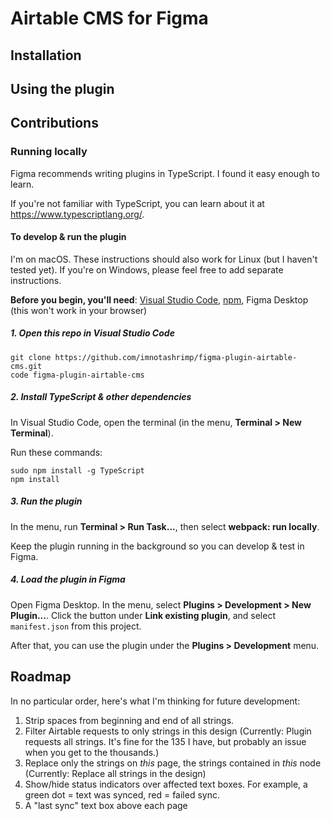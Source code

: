 # Airtable CMS for Figma

## Installation

<!-- TODO installation -->

## Using the plugin

<!-- TODO usage  -->

## Contributions

<!-- TODO - license & contributions -->

### Running locally

Figma recommends writing plugins in TypeScript.
I found it easy enough to learn.

If you're not familiar with TypeScript,
you can learn about it at https://www.typescriptlang.org/.

#### To develop & run the plugin

I'm on macOS.
These instructions should also work for Linux
(but I haven't tested yet).
If you're on Windows, please feel free to add separate instructions.

**Before you begin, you'll need**:
[Visual Studio Code](https://code.visualstudio.com/download),
[npm](https://www.npmjs.com/get-npm),
Figma Desktop (this won't work in your browser)

##### 1. Open this repo in Visual Studio Code

```shell
git clone https://github.com/imnotashrimp/figma-plugin-airtable-cms.git
code figma-plugin-airtable-cms
```

##### 2. Install TypeScript & other dependencies

In Visual Studio Code, open the terminal
(in the menu, **Terminal > New Terminal**).

Run these commands:

```shell
sudo npm install -g TypeScript
npm install
```

##### 3. Run the plugin

In the menu, run **Terminal > Run Task...**,
then select **webpack: run locally**.

Keep the plugin running in the background
so you can develop & test in Figma.

##### 4. Load the plugin in Figma

Open Figma Desktop.
In the menu, select **Plugins > Development > New Plugin...**.
Click the button under **Link existing plugin**, and select `manifest.json` from this project.

After that, you can use the plugin under the **Plugins > Development** menu.

## Roadmap

In no particular order, here's what I'm thinking for future development:

1. Strip spaces from beginning and end of all strings.
1. Filter Airtable requests to only strings in this design
  (Currently: Plugin requests all strings.
  It's fine for the 135 I have, but probably an issue when you get to the thousands.)
1. Replace only the strings on _this_ page, the strings contained in _this_ node
  (Currently: Replace all strings in the design)
1. Show/hide status indicators over affected text boxes.
  For example, a green dot = text was synced, red = failed sync.
1. A "last sync" text box above each page